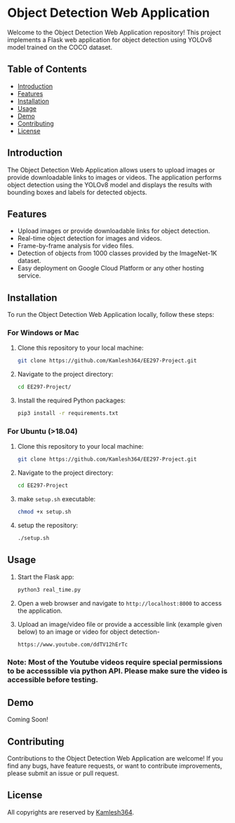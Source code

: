 # Object Detection Web Application

Welcome to the Object Detection Web Application repository! This project implements a Flask web application for object detection using YOLOv8 model trained on the COCO dataset.

## Table of Contents

- [Introduction](#introduction)
- [Features](#features)
- [Installation](#installation)
- [Usage](#usage)
- [Demo](#demo)
- [Contributing](#contributing)
- [License](#license)

## Introduction

The Object Detection Web Application allows users to upload images or provide downloadable links to images or videos. The application performs object detection using the YOLOv8 model and displays the results with bounding boxes and labels for detected objects.

## Features

- Upload images or provide downloadable links for object detection.
- Real-time object detection for images and videos.
- Frame-by-frame analysis for video files.
- Detection of objects from 1000 classes provided by the ImageNet-1K dataset.
- Easy deployment on Google Cloud Platform or any other hosting service.

## Installation

To run the Object Detection Web Application locally, follow these steps:

### For Windows or Mac

1. Clone this repository to your local machine:

   ```bash
   git clone https://github.com/Kamlesh364/EE297-Project.git
   ```

2. Navigate to the project directory:

   ```bash
   cd EE297-Project/
   ```

3. Install the required Python packages:
   
   ```bash
   pip3 install -r requirements.txt
   ```

### For Ubuntu (>18.04)

1. Clone this repository to your local machine:

   ```bash
   git clone https://github.com/Kamlesh364/EE297-Project.git
   ```

2. Navigate to the project directory:

   ```bash
   cd EE297-Project
   ```

3. make `setup.sh` executable:
   
   ```bash
   chmod +x setup.sh
   ```
4. setup the repository:
   
   ```bash
   ./setup.sh
   ```

## Usage

1. Start the Flask app:

   ```bash
   python3 real_time.py
   ```

2. Open a web browser and navigate to `http://localhost:8000` to access the application.

3. Upload an image/video file or provide a accessible link (example given below) to an image or video for object detection-
   ```bash
   https://www.youtube.com/ddTV12hErTc
   ```

### Note: Most of the Youtube videos require special permissions to be accesssible via python API. Please make sure the video is accessible before testing.

## Demo

Coming Soon!

## Contributing

Contributions to the Object Detection Web Application are welcome! If you find any bugs, have feature requests, or want to contribute improvements, please submit an issue or pull request.

## License

All copyrights are reserved by [Kamlesh364](https://github.com/kamlesh364).
